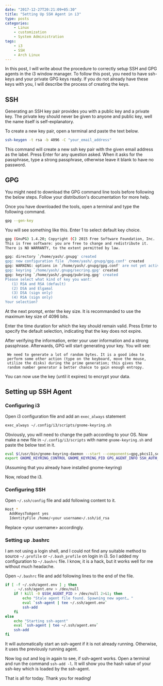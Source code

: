 ```yaml
---
date: "2017-12-27T20:21:09+05:30"
title: "Setting Up SSH Agent in i3"
type: posts
categories:
    - Linux
    - customization
    - System Administration
tags:
    - i3
    - SSH
    - Arch Linux
---
```


In this post, I will write about the procedure to correctly setup SSH and GPG agents in the i3 window manager. To follow this post, you need to have ssh-keys and your private GPG keys ready. If you do not already have these keys with you, I will describe the process of creating the keys.

## SSH
Generating an SSH key pair provides you with a public key and a private key. The private key should never be given to anyone and public key, well the name itself is self-explanatory.

To create a new key pair, open a terminal and paste the text below.
```bash
ssh-keygen -t rsa -b 4096 -C "your_email_address"
```

This command will create a new ssh key pair with the given email address as the label. Press Enter for any question asked. When it asks for the passphrase, type a strong passphrase, otherwise leave it blank to have no password.


## GPG
You might need to download the GPG command line tools before following the below steps. Follow your distribution's documentation for more help.

Once you have downloaded the tools, open a terminal and type the following command.
```bash
gpg --gen-key
```
You will see something like this. Enter 1 to select default key choice.

```bash
gpg (GnuPG) 1.4.20; Copyright (C) 2015 Free Software Foundation, Inc.
This is free software: you are free to change and redistribute it.
There is NO WARRANTY, to the extent permitted by law.

gpg: directory `/home/yash/.gnupg' created
gpg: new configuration file `/home/yash/.gnupg/gpg.conf' created
gpg: WARNING: options in `/home/yash/.gnupg/gpg.conf' are not yet active during this run
gpg: keyring `/home/yash/.gnupg/secring.gpg' created
gpg: keyring `/home/yash/.gnupg/pubring.gpg' created
Please select what kind of key you want:
   (1) RSA and RSA (default)
   (2) DSA and Elgamal
   (3) DSA (sign only)
   (4) RSA (sign only)
Your selection?
```

At the next prompt, enter the key size. It is recommanded to use the maximum key size of 4096 bits.

Enter the time duration for which the key should remain valid. Press Enter to specify the default selection, indicating that the key does not expire.

After verifying the information, enter your user information and a strong passphrase. Afterwards, GPG will start generating your key. You will see:
```
 We need to generate a lot of random bytes. It is a good idea to
 perform some other action (type on the keyboard, move the mouse,
 utilize the disks) during the prime generation; this gives the
 random number generator a better chance to gain enough entropy.
```

You can now use the key (until it expires) to encrypt your data.

## Setting up SSH Agent
### Configuring i3

Open i3 configuration file and add an `exec_always` statement
```bash
exec_always ~/.config/i3/scripts/gnome-keyring.sh
```

Obviously, you will need to change the path according to your OS. Now make a new file in `~/.config/i3/scripts` with name `gnome-keyring.sh` and paste the below text in it.
```bash
eval $(/usr/bin/gnome-keyring-daemon --start --components=gpg,pkcs11,secrets,ssh)
export GNOME_KEYRING_CONTROL GNOME_KEYRING_PID GPG_AGENT_INFO SSH_AUTH_SOCK
```
(Assuming that you already have installed gnome-keyring)

Now, reload the i3.

### Configuring SSH
Open `~/.ssh/config` file and add following content to it.
```bash
Host *
  AddKeysToAgent yes
  IdentityFile /home/<your username>/.ssh/id_rsa
```
Replace \<your username\> accordingly.

### Setting up .bashrc
I am not using a login shell, and I could not find any suitable method to source `~/.profile` or `~/.bash_profile` on login in i3. So I added my configuration to `~/.bashrc` file. I know, it is a hack, but it works well for me without much headache.

Open `~/.bashrc` file and add following lines to the end of the file.
```bash
if [ -f ~/.ssh/agent.env ] ; then
    . ~/.ssh/agent.env > /dev/null
    if ! kill -0 $SSH_AGENT_PID > /dev/null 2>&1; then
        echo "Stale agent file found. Spawning new agent… "
        eval `ssh-agent | tee ~/.ssh/agent.env`
        ssh-add
    fi
else
    echo "Starting ssh-agent"
    eval `ssh-agent | tee ~/.ssh/agent.env`
    ssh-add
fi
```

It will automatically start an ssh-agent if it is not already running. Otherwise, it uses the previously running agent.

Now log out and log in again to see, if ssh-agent works. Open a terminal and run the command `ssh-add -l`. It will show you the hash value of your ssh-key which is loaded by the ssh-agent.

That is all for today. Thank you for reading!
